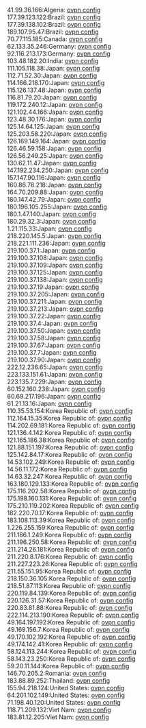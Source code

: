 41.99.36.166:Algeria: [ovpn config](vpn/41_99_36_166.ovpn)  
177.39.123.122:Brazil: [ovpn config](vpn/177_39_123_122.ovpn)  
177.39.138.102:Brazil: [ovpn config](vpn/177_39_138_102.ovpn)  
189.107.95.47:Brazil: [ovpn config](vpn/189_107_95_47.ovpn)  
70.77.115.185:Canada: [ovpn config](vpn/70_77_115_185.ovpn)  
62.133.35.246:Germany: [ovpn config](vpn/62_133_35_246.ovpn)  
92.116.213.173:Germany: [ovpn config](vpn/92_116_213_173.ovpn)  
103.48.182.20:India: [ovpn config](vpn/103_48_182_20.ovpn)  
111.105.118.38:Japan: [ovpn config](vpn/111_105_118_38.ovpn)  
112.71.52.30:Japan: [ovpn config](vpn/112_71_52_30.ovpn)  
114.166.218.170:Japan: [ovpn config](vpn/114_166_218_170.ovpn)  
115.126.137.48:Japan: [ovpn config](vpn/115_126_137_48.ovpn)  
116.81.79.20:Japan: [ovpn config](vpn/116_81_79_20.ovpn)  
119.172.240.12:Japan: [ovpn config](vpn/119_172_240_12.ovpn)  
121.102.44.166:Japan: [ovpn config](vpn/121_102_44_166.ovpn)  
123.48.30.176:Japan: [ovpn config](vpn/123_48_30_176.ovpn)  
125.14.64.125:Japan: [ovpn config](vpn/125_14_64_125.ovpn)  
125.203.58.220:Japan: [ovpn config](vpn/125_203_58_220.ovpn)  
126.169.149.164:Japan: [ovpn config](vpn/126_169_149_164.ovpn)  
126.46.59.158:Japan: [ovpn config](vpn/126_46_59_158.ovpn)  
126.56.249.25:Japan: [ovpn config](vpn/126_56_249_25.ovpn)  
130.62.11.47:Japan: [ovpn config](vpn/130_62_11_47.ovpn)  
147.192.234.250:Japan: [ovpn config](vpn/147_192_234_250.ovpn)  
157.147.90.116:Japan: [ovpn config](vpn/157_147_90_116.ovpn)  
160.86.78.218:Japan: [ovpn config](vpn/160_86_78_218.ovpn)  
164.70.209.88:Japan: [ovpn config](vpn/164_70_209_88.ovpn)  
180.147.42.79:Japan: [ovpn config](vpn/180_147_42_79.ovpn)  
180.196.105.255:Japan: [ovpn config](vpn/180_196_105_255.ovpn)  
180.1.47.140:Japan: [ovpn config](vpn/180_1_47_140.ovpn)  
180.29.32.3:Japan: [ovpn config](vpn/180_29_32_3.ovpn)  
1.21.115.33:Japan: [ovpn config](vpn/1_21_115_33.ovpn)  
218.220.145.5:Japan: [ovpn config](vpn/218_220_145_5.ovpn)  
218.221.111.236:Japan: [ovpn config](vpn/218_221_111_236.ovpn)  
219.100.37.1:Japan: [ovpn config](vpn/219_100_37_1.ovpn)  
219.100.37.108:Japan: [ovpn config](vpn/219_100_37_108.ovpn)  
219.100.37.109:Japan: [ovpn config](vpn/219_100_37_109.ovpn)  
219.100.37.125:Japan: [ovpn config](vpn/219_100_37_125.ovpn)  
219.100.37.138:Japan: [ovpn config](vpn/219_100_37_138.ovpn)  
219.100.37.19:Japan: [ovpn config](vpn/219_100_37_19.ovpn)  
219.100.37.205:Japan: [ovpn config](vpn/219_100_37_205.ovpn)  
219.100.37.211:Japan: [ovpn config](vpn/219_100_37_211.ovpn)  
219.100.37.213:Japan: [ovpn config](vpn/219_100_37_213.ovpn)  
219.100.37.22:Japan: [ovpn config](vpn/219_100_37_22.ovpn)  
219.100.37.4:Japan: [ovpn config](vpn/219_100_37_4.ovpn)  
219.100.37.50:Japan: [ovpn config](vpn/219_100_37_50.ovpn)  
219.100.37.58:Japan: [ovpn config](vpn/219_100_37_58.ovpn)  
219.100.37.67:Japan: [ovpn config](vpn/219_100_37_67.ovpn)  
219.100.37.7:Japan: [ovpn config](vpn/219_100_37_7.ovpn)  
219.100.37.90:Japan: [ovpn config](vpn/219_100_37_90.ovpn)  
222.12.236.65:Japan: [ovpn config](vpn/222_12_236_65.ovpn)  
223.133.151.61:Japan: [ovpn config](vpn/223_133_151_61.ovpn)  
223.135.7.229:Japan: [ovpn config](vpn/223_135_7_229.ovpn)  
60.152.160.238:Japan: [ovpn config](vpn/60_152_160_238.ovpn)  
60.69.217.196:Japan: [ovpn config](vpn/60_69_217_196.ovpn)  
61.21.13.16:Japan: [ovpn config](vpn/61_21_13_16.ovpn)  
110.35.53.154:Korea Republic of: [ovpn config](vpn/110_35_53_154.ovpn)  
112.164.15.35:Korea Republic of: [ovpn config](vpn/112_164_15_35.ovpn)  
114.202.69.181:Korea Republic of: [ovpn config](vpn/114_202_69_181.ovpn)  
121.136.4.142:Korea Republic of: [ovpn config](vpn/121_136_4_142.ovpn)  
121.165.186.38:Korea Republic of: [ovpn config](vpn/121_165_186_38.ovpn)  
121.88.151.197:Korea Republic of: [ovpn config](vpn/121_88_151_197.ovpn)  
125.142.84.17:Korea Republic of: [ovpn config](vpn/125_142_84_17.ovpn)  
14.53.102.249:Korea Republic of: [ovpn config](vpn/14_53_102_249.ovpn)  
14.56.11.172:Korea Republic of: [ovpn config](vpn/14_56_11_172.ovpn)  
14.63.32.247:Korea Republic of: [ovpn config](vpn/14_63_32_247.ovpn)  
163.180.129.133:Korea Republic of: [ovpn config](vpn/163_180_129_133.ovpn)  
175.116.202.58:Korea Republic of: [ovpn config](vpn/175_116_202_58.ovpn)  
175.198.160.131:Korea Republic of: [ovpn config](vpn/175_198_160_131.ovpn)  
175.210.119.202:Korea Republic of: [ovpn config](vpn/175_210_119_202.ovpn)  
182.220.70.17:Korea Republic of: [ovpn config](vpn/182_220_70_17.ovpn)  
183.108.113.39:Korea Republic of: [ovpn config](vpn/183_108_113_39.ovpn)  
1.226.255.159:Korea Republic of: [ovpn config](vpn/1_226_255_159.ovpn)  
211.186.1.249:Korea Republic of: [ovpn config](vpn/211_186_1_249.ovpn)  
211.196.250.58:Korea Republic of: [ovpn config](vpn/211_196_250_58.ovpn)  
211.214.26.181:Korea Republic of: [ovpn config](vpn/211_214_26_181.ovpn)  
211.220.8.176:Korea Republic of: [ovpn config](vpn/211_220_8_176.ovpn)  
211.227.223.26:Korea Republic of: [ovpn config](vpn/211_227_223_26.ovpn)  
211.55.151.95:Korea Republic of: [ovpn config](vpn/211_55_151_95.ovpn)  
218.150.36.105:Korea Republic of: [ovpn config](vpn/218_150_36_105.ovpn)  
218.51.87.113:Korea Republic of: [ovpn config](vpn/218_51_87_113.ovpn)  
220.119.84.139:Korea Republic of: [ovpn config](vpn/220_119_84_139.ovpn)  
220.126.31.57:Korea Republic of: [ovpn config](vpn/220_126_31_57.ovpn)  
220.83.81.88:Korea Republic of: [ovpn config](vpn/220_83_81_88.ovpn)  
222.114.213.190:Korea Republic of: [ovpn config](vpn/222_114_213_190.ovpn)  
49.164.197.192:Korea Republic of: [ovpn config](vpn/49_164_197_192.ovpn)  
49.169.156.7:Korea Republic of: [ovpn config](vpn/49_169_156_7.ovpn)  
49.170.102.192:Korea Republic of: [ovpn config](vpn/49_170_102_192.ovpn)  
49.174.142.41:Korea Republic of: [ovpn config](vpn/49_174_142_41.ovpn)  
58.124.113.244:Korea Republic of: [ovpn config](vpn/58_124_113_244.ovpn)  
58.143.23.250:Korea Republic of: [ovpn config](vpn/58_143_23_250.ovpn)  
59.20.11.144:Korea Republic of: [ovpn config](vpn/59_20_11_144.ovpn)  
146.70.205.2:Romania: [ovpn config](vpn/146_70_205_2.ovpn)  
183.88.89.252:Thailand: [ovpn config](vpn/183_88_89_252.ovpn)  
155.94.218.124:United States: [ovpn config](vpn/155_94_218_124.ovpn)  
64.201.102.149:United States: [ovpn config](vpn/64_201_102_149.ovpn)  
71.198.40.120:United States: [ovpn config](vpn/71_198_40_120.ovpn)  
118.71.209.132:Viet Nam: [ovpn config](vpn/118_71_209_132.ovpn)  
183.81.12.205:Viet Nam: [ovpn config](vpn/183_81_12_205.ovpn)  
